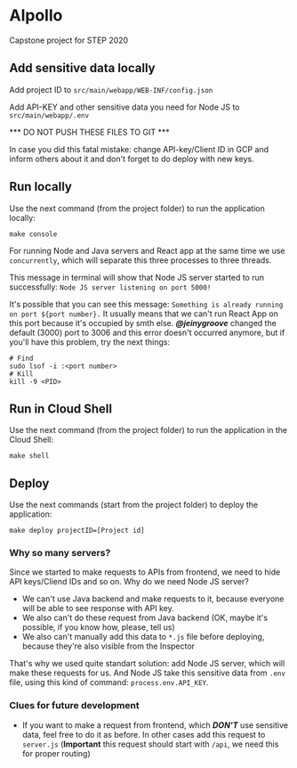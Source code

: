 # Alpollo

Capstone project for STEP 2020

## Add sensitive data locally

Add project ID to `src/main/webapp/WEB-INF/config.json`

Add API-KEY and other sensitive data you need for Node JS to `src/main/webapp/.env`

*** DO NOT PUSH THESE FILES TO GIT ***

In case you did this fatal mistake: change API-key/Client ID in GCP and inform others about it and don't forget to do deploy with new keys.

## Run locally

Use the next command (from the project folder) to run the application locally:

```
make console
```

For running Node and Java servers and React app at the same time we use `concurrently`, which will separate this three processes to three threads.

This message in terminal will show that Node JS server started to run successfully: `Node JS server listening on port 5000!`

It's possible that you can see this message: `Something is already running on port ${port number}.` It usually means that we can't run React App on this port because it's occupied by smth else. ***@jeinygroove*** changed the default (3000) port to 3006 and this error doesn't occurred anymore, but if you'll have this problem, try the next things: 

```
# Find
sudo lsof -i :<port number>
# Kill
kill -9 <PID>
```

## Run in Cloud Shell

Use the next command (from the project folder) to run the application in the Cloud Shell:

```
make shell
```

## Deploy

Use the next commands (start from the project folder) to deploy the application:

```
make deploy projectID=[Project id]
```

### Why so many servers?

Since we started to make requests to APIs from frontend, we need to hide API keys/Cliend IDs and so on. Why do we need Node JS server?

- We can't use Java backend and make requests to it, because everyone will be able to see response with API key.
- We also can't do these request from Java backend (OK, maybe it's possible, if you know how, please, tell us)
- We also can't manually add this data to `*.js` file before deploying, because they're also visible from the Inspector

That's why we used quite standart solution: add Node JS server, which will make these requests for us. And Node JS take this sensitive data from `.env` file, using this kind of command: `process.env.API_KEY`. 

### Clues for future development

- If you want to make a request from frontend, which ***DON'T*** use sensitive data, feel free to do it as before. In other cases add this request to `server.js` (**Important** this request should start with `/api`, we need this for proper routing)
 
